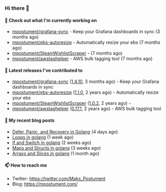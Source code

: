 ### Hi there 👋

#### 👷 Check out what I'm currently working on

- [mpostument/grafana-sync](https://github.com/mpostument/grafana-sync) - Keep your Grafana dashboards in sync (3 months ago)
- [mpostument/ebs-autoresize](https://github.com/mpostument/ebs-autoresize) - Automatically resize your ebs (7 months ago)
- [mpostument/SteamWishlistScraper](https://github.com/mpostument/SteamWishlistScraper) -  (7 months ago)
- [mpostument/awstaghelper](https://github.com/mpostument/awstaghelper) - AWS bulk tagging tool (7 months ago)

#### 🔭 Latest releases I've contributed to

- [mpostument/grafana-sync](https://github.com/mpostument/grafana-sync) ([1.4.10](https://github.com/mpostument/grafana-sync/releases/tag/1.4.10), 3 months ago) - Keep your Grafana dashboards in sync
- [mpostument/ebs-autoresize](https://github.com/mpostument/ebs-autoresize) ([1.1.0](https://github.com/mpostument/ebs-autoresize/releases/tag/1.1.0), 2 years ago) - Automatically resize your ebs
- [mpostument/SteamWishlistScraper](https://github.com/mpostument/SteamWishlistScraper) ([1.0.2](https://github.com/mpostument/SteamWishlistScraper/releases/tag/1.0.2), 2 years ago) - 
- [mpostument/awstaghelper](https://github.com/mpostument/awstaghelper) ([0.17.1](https://github.com/mpostument/awstaghelper/releases/tag/0.17.1), 2 years ago) - AWS bulk tagging tool

#### 📜 My recent blog posts

- [Defer, Panic, and Recovery in Golang](https://mpostument.com/2022/12/22/go-defer-panic/) (4 days ago)
- [Loops in golang](https://mpostument.com/2022/12/17/go-loops/) (1 week ago)
- [If and Switch in golang](https://mpostument.com/2022/12/09/go-if-switch/) (2 weeks ago)
- [Maps and Structs in golang](https://mpostument.com/2022/12/03/go-maps-structs/) (3 weeks ago)
- [Arrays and Slices in golang](https://mpostument.com/2022/11/23/go-arrays-slices/) (1 month ago)

#### 📫 How to reach me

- Twitter: https://twitter.com/Maks_Postument
- Blog: https://mpostument.com/
